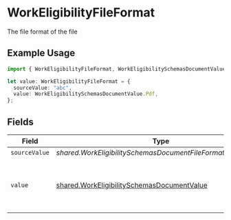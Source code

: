 # WorkEligibilityFileFormat

The file format of the file

## Example Usage

```typescript
import { WorkEligibilityFileFormat, WorkEligibilitySchemasDocumentValue } from "@stackone/stackone-client-ts/sdk/models/shared";

let value: WorkEligibilityFileFormat = {
  sourceValue: "abc",
  value: WorkEligibilitySchemasDocumentValue.Pdf,
};
```

## Fields

| Field                                                                                                           | Type                                                                                                            | Required                                                                                                        | Description                                                                                                     | Example                                                                                                         |
| --------------------------------------------------------------------------------------------------------------- | --------------------------------------------------------------------------------------------------------------- | --------------------------------------------------------------------------------------------------------------- | --------------------------------------------------------------------------------------------------------------- | --------------------------------------------------------------------------------------------------------------- |
| `sourceValue`                                                                                                   | *shared.WorkEligibilitySchemasDocumentFileFormatSourceValue*                                                    | :heavy_minus_sign:                                                                                              | N/A                                                                                                             | abc                                                                                                             |
| `value`                                                                                                         | [shared.WorkEligibilitySchemasDocumentValue](../../../sdk/models/shared/workeligibilityschemasdocumentvalue.md) | :heavy_minus_sign:                                                                                              | The file format of the file, expressed as a file extension                                                      | pdf                                                                                                             |